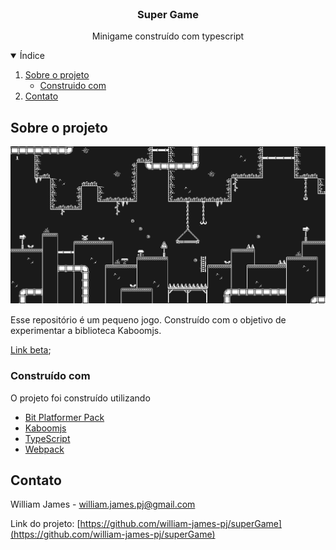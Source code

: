 <br />
<p align="center">

  <h3 align="center">Super Game</h3>

  <p align="center">
    Minigame construído com typescript
  </p>
</p>

<details open="open">
  <summary>Índice</summary>
  <ol>
    <li>
      <a href="#sobre-o-projeto">Sobre o projeto</a>
      <ul>
        <li><a href="#construido-com">Construido com</a></li>
      </ul>
    </li>
    <li><a href="#contato">Contato</a></li>
  </ol>
</details>

## Sobre o projeto

![screenshot](.github/cover.png)

Esse repositório é um pequeno jogo. Construído com o objetivo de experimentar a biblioteca Kaboomjs.

[Link beta](https://james-supergame.netlify.app/);

### Construído com

O projeto foi construído utilizando

- [Bit Platformer Pack](https://kenney.nl/assets/bit-platformer-pack)
- [Kaboomjs](https://kaboomjs.com/)
- [TypeScript](https://www.typescriptlang.org)
- [Webpack](https://webpack.js.org/)

## Contato

William James - william.james.pj@gmail.com

Link do projeto: [https://github.com/william-james-pj/superGame](https://github.com/william-james-pj/superGame)
